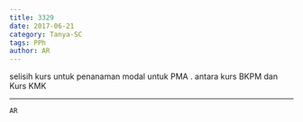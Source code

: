 ```yaml
---
title: 3329
date: 2017-06-21
category: Tanya-SC
tags: PPh
author: AR
---
```


selisih kurs untuk penanaman modal untuk PMA . antara kurs BKPM dan Kurs KMK

---



`AR`
